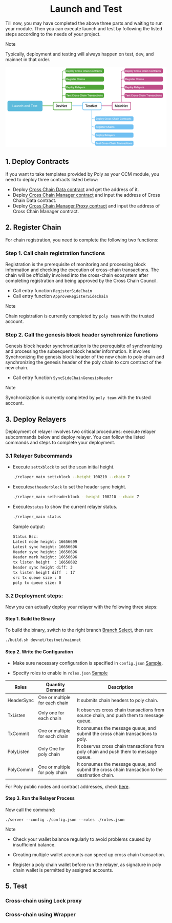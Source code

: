 <h1 align="center">Launch and Test</h1>

Till now, you may have completed the above three parts and waiting to run your module. Then you can execute launch and test by following the listed steps according to the needs of your project.  

> [!NOTE]
> Typically, deployment and testing will always happen on test, dev, and mainnet in that order.

<div align=center><img src="resources/launch_and_testing.png" alt=""/></div>

## 1. Deploy Contracts

If you want to take templates provided by Poly as your CCM module, you need to deploy three contracts listed below:
- Deploy [Cross Chain Data contract](https://github.com/polynetwork/eth-contracts/blob/master/contracts/core/cross_chain_manager/data/EthCrossChainData.sol) and get the address of it.
- Deploy [Cross Chain Manager contract](https://github.com/polynetwork/eth-contracts/blob/master/contracts/core/cross_chain_manager/logic/EthCrossChainManager.sol) and input the address of Cross Chain Data contract.
- Deploy [Cross Chain Manager Proxy contract](https://github.com/polynetwork/eth-contracts/blob/master/contracts/core/cross_chain_manager/upgrade/EthCrossChainManagerProxy.sol) and input the address of Cross Chain Manager contract.

## 2. Register Chain

For chain registration, you need to complete the following two functions: 

### Step 1. Call chain registration functions
Registration is the prerequisite of monitoring and processing block information and checking the execution of cross-chain transactions. The chain will be officially involved into the cross-chain ecosystem after completing registration and being approved by the Cross Chain Council.

- Call entry function `RegisterSideChain`
- Call entry function `ApproveRegisterSideChain`

> [!NOTE]
> Chain registration is currently completed by `poly team`  with the trusted account.

### Step 2. Call the genesis block header synchronize functions

Genesis block header synchronization is the prerequisite of synchronizing and processing the subsequent block header information. It involves Synchronizing the genesis block header of the new chain to poly chain and synchronizing the genesis header of the poly chain to ccm contract of the new chain.
- Call entry function `SyncSideChainGenesisHeader` 

> [!NOTE]
> Synchronization is currently completed by `poly team`  with the trusted account.


## 3. Deploy Relayers
Deployment of relayer involves two critical procedures: execute relayer subcommands below and deploy relayer. You can follow the listed commands and steps to complete your deployment. 
### 3.1 Relayer Subcommands

- Execute `settxblock` to set the scan initial height.
  ```bash
  ./relayer_main settxblock --height 100210 --chain 7
  ```
- Execute`setheaderblock` to set the header sync height.
  ```bash
  ./relayer_main setheaderblock --height 100210 --chain 7
  ```
- Execute`status` to show the current relayer status.
  ```bash
  ./relayer_main status
  ```
  Sample output:
  ```
  Status Bsc:
  Latest node height: 16656699
  Latest sync height: 16656696
  Header sync height: 16656696
  Header mark height: 16656696
  tx listen height  : 16656682
  header sync height diff: 3
  tx listen height diff  : 17
  src tx queue size : 0
  poly tx queue size: 0
  ```

### 3.2 Deployment steps:
Now you can actually deploy your relayer with the following three steps:
#### Step 1. Build the Binary

To build the binary, switch to the right branch [Branch Select](https://github.com/polynetwork/poly-relayer/blob/main/README.md#supported-chains), then run:


```bash
./build.sh devnet/testnet/mainnet
```


#### Step 2. Write the Configuration

* Make sure necessary configuration is specified in `config.json` [Sample](https://github.com/polynetwork/poly-relayer/blob/main/config.sample.json).

* Specify roles to enable in `roles.json` [Sample](https://github.com/polynetwork/poly-relayer/blob/main/roles.sample.json)


| Roles      | Quantity Demand                 | Description                                                                                     |
|------------|---------------------------------|-------------------------------------------------------------------------------------------------|
| HeaderSync | One or multiple for each chain  | It submits chain headers to poly chain.                                                         |
| TxListen   | Only one for each chain         | It observes cross chain transactions from source chain, and push them to message queue.         |
| TxCommit   | One or multiple for each chain  | It consumes the message queue, and submit the cross chain transactions to poly.                 |
| PolyListen | Only One for poly chain         | It observes cross chain transactions from poly chain and push them to message queue.            |
| PolyCommit | One or multiple for poly chain  | It consumes the message queue, and submit the cross chain transaction to the destination chain. |

For Poly public nodes and contract addresses, check [here](Core_Smart_Contract/Contract/MainNet.md).

#### Step 3. Run the Relayer Process

Now call the command:

```
./server --config ./config.json --roles ./roles.json
```

> [!Note]
> - Check your wallet balance regularly to avoid problems caused by insufficient balance.
>
> - Creating multiple wallet accounts can speed up cross chain transaction.
> 
> - Register a poly chain wallet before run the relayer, as signature in poly chain wallet is permitted by assigned accounts.


## 5. Test

### Cross-chain using Lock proxy

### Cross-chain using Wrapper

